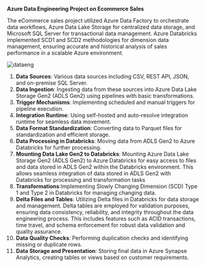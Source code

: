 **Azure Data Engineering Project on Ecommerce Sales**

The eCommerce sales project utilized Azure Data Factory to orchestrate data workflows, Azure Data Lake Storage for centralized data storage, and Microsoft SQL Server for transactional data management. Azure Databricks implemented SCD1 and SCD2 methodologies for dimension data management, ensuring accurate and historical analysis of sales performance in a scalable Azure environment.

![dataeng](https://github.com/SoundaryaSenthil/ecomsalesproject/assets/161588836/5cfc7602-6c58-4f06-ac82-c6f309958799)
1. **Data Sources**: Various data sources including CSV, REST API, JSON, and on-premise SQL Server.
2. **Data Ingestion**: Ingesting data from these sources into Azure Data Lake Storage Gen2 (ADLS Gen2) using pipelines with basic transformations.
3. **Trigger Mechanisms**: Implementing scheduled and manual triggers for pipeline execution.
4. **Integration Runtime**: Using self-hosted and auto-resolve integration runtime for seamless data movement.
5. **Data Format Standardization**: Converting data to Parquet files for standardization and efficient storage.
6. **Data Processing in Databricks**: Moving data from ADLS Gen2 to Azure Databricks for further processing.
7. **Mounting Data Lake Gen2 to Databricks**: Mounting Azure Data Lake Storage Gen2 (ADLS Gen2) to Azure Databricks for easy access to files and data stored in ADLS Gen2 within the Databricks environment.
    This allows seamless integration of data stored in ADLS Gen2 with Databricks for processing and transformation tasks
8. **Transformations**:Implementing Slowly Changing Dimension (SCD) Type 1 and Type 2 in Databricks for managing changing data.
9.  **Delta Files and Tables**: Utilizing Delta files in Databricks for data storage and management.
   Delta tables are employed for validation purposes, ensuring data consistency, reliability, and integrity throughout the data engineering process. This includes features such as ACID transactions, time travel, and schema enforcement for robust data validation and quality assurance.
11. **Data Quality Checks**: Performing duplication checks and identifying missing or duplicate rows.
12. **Data Storage and Presentation**: Storing final data in Azure Synapse Analytics, creating tables or views based on customer requirements.
